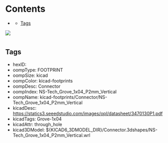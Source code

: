 



Contents
========

* [](#)
	* [Tags](#tags)
  
![][im]
# 

## Tags

- hexID: 
- oompType: FOOTPRINT
- oompSize: kicad
- oompColor: kicad-footprints
- oompDesc: Connector
- oompIndex: NS-Tech_Grove_1x04_P2mm_Vertical
- oompName: kicad-footprints/Connector/NS-Tech_Grove_1x04_P2mm_Vertical
- kicadDesc: https://statics3.seeedstudio.com/images/opl/datasheet/3470130P1.pdf
- kicadTags: Grove-1x04
- kicadAttr: through_hole
- kicad3DModel: ${KICAD6_3DMODEL_DIR}/Connector.3dshapes/NS-Tech_Grove_1x04_P2mm_Vertical.wrl



[im]: image.png
